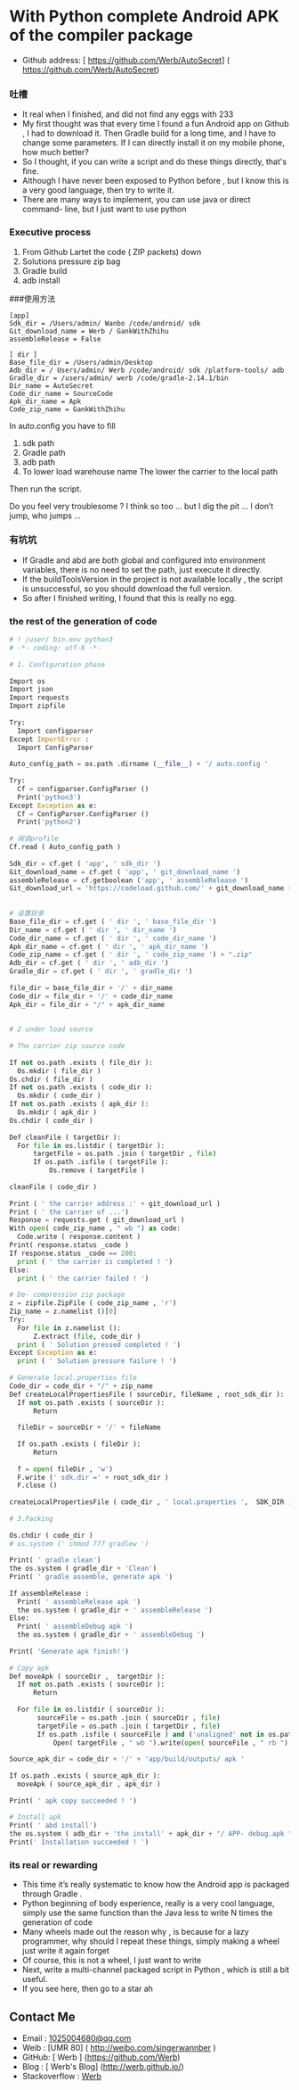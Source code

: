  
# With Python complete Android APK of the compiler package
 
* Github address: [ https://github.com/Werb/AutoSecret] ( https://github.com/Werb/AutoSecret)
 
### 吐槽
* It real when I finished, and did not find any eggs with 233
* My first thought was that every time I found a fun Android app on Github , I had to download it. Then Gradle build for a long time, and I have to change some parameters. If I can directly install it on my mobile phone, how much better?
* So I thought, if you can write a script and do these things directly, that's fine.
* Although I have never been exposed to Python before , but I know this is a very good language, then try to write it.
* There are many ways to implement, you can use java or direct command- line, but I just want to use python
 
### Executive process
1. From Github Lartet the code ( ZIP packets) down
2. Solutions pressure zip bag
3. Gradle build
4. adb install
 
###使用方法
```
[app]
Sdk_dir = /Users/admin/ Wanbo /code/android/ sdk
Git_download_name = Werb / GankWithZhihu
assembleRelease = False
 
[ dir ]
Base_file_dir = /Users/admin/Desktop
Adb_dir = / Users/admin/ Werb /code/android/ sdk /platform-tools/ adb
Gradle_dir = /users/admin/ werb /code/gradle-2.14.1/bin
Dir_name = AutoSecret
Code_dir_name = SourceCode
Apk_dir_name = Apk
Code_zip_name = GankWithZhihu
```
In auto.config you have to fill
1. sdk path
2. Gradle path
3. adb path
4. To lower load warehouse name
The lower the carrier to the local path
 
Then run the script.
 
Do you feel very troublesome ? I think so too ... but I dig the pit ... I don’t jump, who jumps ...
 
### 有坑坑
* If Gradle and abd are both global and configured into environment variables, there is no need to set the path, just execute it directly.
* If the buildToolsVersion in the project is not available locally , the script is unsuccessful, so you should download the full version.
* So after I finished writing, I found that this is really no egg.
 
 
### the rest of the generation of code
```python
# ! /user/ bin.env python3
# -*- coding: utf-8 -*-
 
# 1. Configuration phase
 
Import os
Import json
Import requests
Import zipfile
 
Try:
  Import configparser
Except ImportError :
  Import ConfigParser
 
Auto_config_path = os.path .dirname (__file__) + '/ auto.config '
 
Try:
  Cf = configparser.ConfigParser ()
  Print('python3')
Except Exception as e:
  Cf = ConfigParser.ConfigParser ()
  Print('python2')
 
# 阅读profile
Cf.read ( Auto_config_path )
 
Sdk_dir = cf.get ( 'app', ' sdk_dir ')
Git_download_name = cf.get ( 'app', ' git_download_name ')
assembleRelease = cf.getboolean ('app', ' assembleRelease ')
Git_download_url = 'https://codeload.github.com/' + git_download_name + '/zip/master'
 
 
# 设置目录
Base_file_dir = cf.get ( ' dir ', ' base_file_dir ')
Dir_name = cf.get ( ' dir ', ' dir_name ')
Code_dir_name = cf.get ( ' dir ', ' code_dir_name ')
Apk_dir_name = cf.get ( ' dir ', ' apk_dir_name ')
Code_zip_name = cf.get ( ' dir ', ' code_zip_name ') + ".zip"
Adb_dir = cf.get ( ' dir ', ' adb_dir ')
Gradle_dir = cf.get ( ' dir ', ' gradle_dir ')
 
file_dir = base_file_dir + '/' + dir_name
Code_dir = file_dir + '/' + code_dir_name
Apk_dir = file_dir + "/" + apk_dir_name
 
 
# 2 under load source
 
# The carrier zip source code
 
If not os.path .exists ( file_dir ):
  Os.mkdir ( file_dir )
Os.chdir ( file_dir )
If not os.path .exists ( code_dir ):
  Os.mkdir ( code_dir )
If not os.path .exists ( apk_dir ):
  Os.mkdir ( apk_dir )
Os.chdir ( code_dir )
 
Def cleanFile ( targetDir ):
  For file in os.listdir ( targetDir ):
      targetFile = os.path .join ( targetDir , file)
      If os.path .isfile ( targetFile ):
          Os.remove ( targetFile )
 
cleanFile ( code_dir )
 
Print ( ' the carrier address :' + git_download_url )
Print ( ' the carrier of ...')
Response = requests.get ( git_download_url )
With open( code_zip_name , " wb ") as code:
  Code.write ( response.content )
Print( response.status _code )
If response.status _code == 200:
  print ( ' the carrier is completed ! ')
Else:
  print ( ' the carrier failed ! ')
 
# De- compression zip package
z = zipfile.ZipFile ( code_zip_name , 'r')
Zip_name = z.namelist ()[0]
Try:
  For file in z.namelist ():
      Z.extract (file, code_dir )
  print ( ' Solution pressed completed ! ')
Except Exception as e:
  print ( ' Solution pressure failure ! ')
 
# Generate local.properties file
Code_dir = code_dir + "/" + zip_name
Def createLocalPropertiesFile ( sourceDir, fileName , root_sdk_dir ):
  If not os.path .exists ( sourceDir ):
      Return
 
  fileDir = sourceDir + '/' + fileName
 
  If os.path .exists ( fileDir ):
      Return
 
  f = open( fileDir , 'w')
  F.write (' sdk.dir =' + root_sdk_dir )
  F.close ()
 
createLocalPropertiesFile ( code_dir , ' local.properties ',  SDK_DIR )
 
# 3.Packing
 
Os.chdir ( code_dir )
# os.system (' chmod 777 gradlew ')
 
Print( ' gradle clean')
the os.system ( gradle_dir + 'Clean')
Print( ' gradle assemble, generate apk ')
 
If assembleRelease :
  Print( ' assembleRelease apk ')
  the os.system ( gradle_dir + ' assembleRelease ')
Else:
  Print( ' assembleDebug apk ')
  the os.system ( gradle_dir + ' assembleDebug ')
 
Print( 'Generate apk finish!')
 
# Copy apk
Def moveApk ( sourceDir ,  targetDir ):
  If not os.path .exists ( sourceDir ):
      Return
 
  For file in os.listdir ( sourceDir ):
       sourceFile = os.path .join ( sourceDir , file)
       targetFile = os.path .join ( targetDir , file)
       If os.path .isfile ( sourceFile ) and ('unaligned' not in os.path.basename ( sourceFile )):
           Open( targetFile , " wb ").write(open( sourceFile , " rb ").read())
 
Source_apk_dir = code_dir + '/' + 'app/build/outputs/ apk '
 
If os.path .exists ( source_apk_dir ):
  moveApk ( source_apk_dir , apk_dir )
 
Print( ' apk copy succeeded ! ')
 
# Install apk
Print( ' abd install')
the os.system ( adb_dir + 'the install' + apk_dir + "/ APP- debug.apk ")
Print(' Installation succeeded ! ')
```
### its real or rewarding
* This time it’s really systematic to know how the Android app is packaged through Gradle .
* Python beginning of body experience, really is a very cool language, simply use the same function than the Java less to write N times the generation of code
* Many wheels made out the reason why , is because for a lazy programmer, why should I repeat these things, simply making a wheel just write it again forget
* Of course, this is not a wheel, I just want to write
* Next, write a multi-channel packaged script in Python , which is still a bit useful.
* If you see here, then go to a star ah
 
## Contact Me
* Email : 1025004680@qq.com
* Weib : [UMR 80] ( http://weibo.com/singerwannber )
* GitHub: [ Werb ] (https://github.com/Werb)
* Blog : [ Werb's Blog] (http://werb.github.io/)
* Stackoverflow : [Werb](http://stackoverflow.com/users/6596737/werb?tab=profile)

